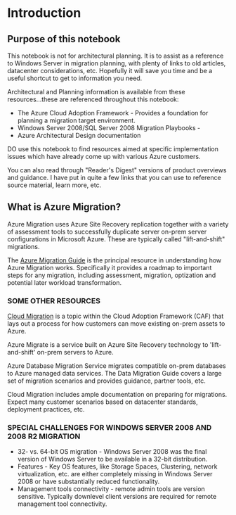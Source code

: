 # Introduction

## Purpose of this notebook

This notebook is not for architectural planning. It is to assist as a reference to Windows Server in migration planning, with plenty of links to old articles, datacenter considerations, etc. Hopefully it will save you time and be a useful shortcut to get to information you need.

Architectural and Planning information is available from these resources...these are referenced throughout this notebook: 
- The Azure Cloud Adoption Framework - Provides a foundation for planning a migration target environment.
- Windows Server 2008/SQL Server 2008 Migration Playbooks - 
- Azure Architectural Design documentation 

DO use this notebook to find resources aimed at specific implementation issues which have already come up with various Azure customers.

You can also read through "Reader's Digest" versions of product overviews and guidance. I have put in quite a few links that you can use to reference source material, learn more, etc. 

## What is Azure Migration?

Azure Migration uses Azure Site Recovery replication together with a variety of assessment tools to successfully duplicate server on-prem server configurations in Microsoft Azure. These are typically called "lift-and-shift" migrations.

The [Azure Migration Guide](https://docs.microsoft.com/en-us/azure/architecture/cloud-adoption/migrate/azure-migration-guide/?tabs=Overview) is the principal resource in understanding how Azure Migration works. Specifically it provides a roadmap to important steps for any migration, including assessment, migration, optization and potential later workload transformation.

### SOME OTHER RESOURCES

[Cloud Migration](https://docs.microsoft.com/en-us/azure/architecture/cloud-adoption/migrate/azure-migration-guide/index?tabs=Overview) is a topic within the Cloud Adoption Framework (CAF) that lays out a process for how customers can move existing on-prem assets to Azure. 

Azure Migrate is a service built on Azure Site Recovery technology to 'lift-and-shift' on-prem servers to Azure.

Azure Database Migration Service migrates compatible on-prem databases to Azure managed data services. The Data Migration Guide covers a large set of migration scenarios and provides guidance, partner tools, etc.

Cloud Migration includes ample documentation on preparing for migrations. Expect many customer scenarios based on datacenter standards, deployment practices, etc.

### SPECIAL CHALLENGES FOR WINDOWS SERVER 2008 AND 2008 R2 MIGRATION

- 32- vs. 64-bit OS migration - Windows Server 2008 was the final version of Windows Server to be available in a 32-bit distribution.
- Features - Key OS features, like Storage Spaces, Clustering, network virtualization, etc. are either completely missing in Windows Server 2008 or have substantially reduced functionality.
- Management tools connectivity - remote admin tools are version sensitive. Typically downlevel client versions are required for remote management tool connectivity.

